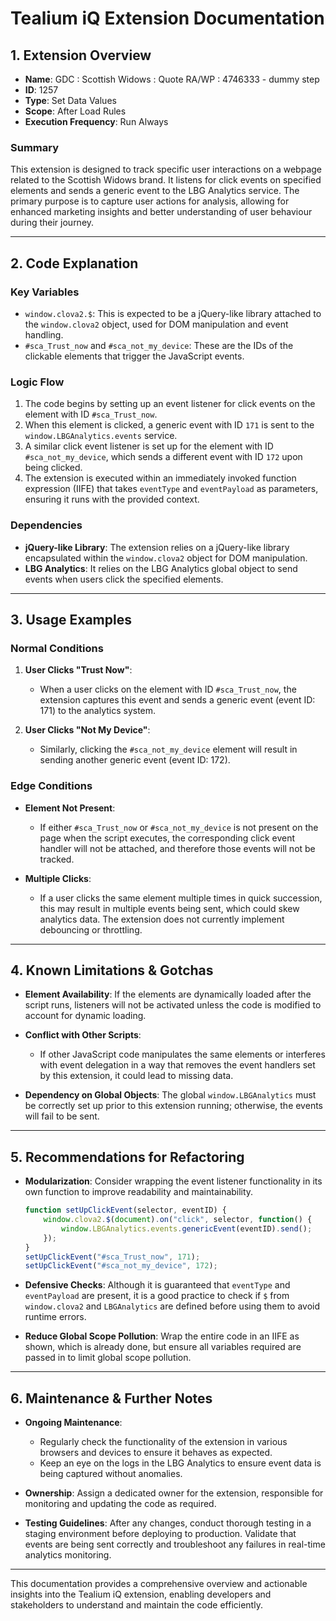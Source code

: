 # Tealium iQ Extension Documentation

## 1. Extension Overview

- **Name**: GDC : Scottish Widows : Quote RA/WP : 4746333 - dummy step
- **ID**: 1257
- **Type**: Set Data Values
- **Scope**: After Load Rules
- **Execution Frequency**: Run Always

### Summary
This extension is designed to track specific user interactions on a webpage related to the Scottish Widows brand. It listens for click events on specified elements and sends a generic event to the LBG Analytics service. The primary purpose is to capture user actions for analysis, allowing for enhanced marketing insights and better understanding of user behaviour during their journey.

---

## 2. Code Explanation

### Key Variables
- `window.clova2.$`: This is expected to be a jQuery-like library attached to the `window.clova2` object, used for DOM manipulation and event handling.
- `#sca_Trust_now` and `#sca_not_my_device`: These are the IDs of the clickable elements that trigger the JavaScript events.

### Logic Flow
1. The code begins by setting up an event listener for click events on the element with ID `#sca_Trust_now`.
2. When this element is clicked, a generic event with ID `171` is sent to the `window.LBGAnalytics.events` service.
3. A similar click event listener is set up for the element with ID `#sca_not_my_device`, which sends a different event with ID `172` upon being clicked.
4. The extension is executed within an immediately invoked function expression (IIFE) that takes `eventType` and `eventPayload` as parameters, ensuring it runs with the provided context.

### Dependencies
- **jQuery-like Library**: The extension relies on a jQuery-like library encapsulated within the `window.clova2` object for DOM manipulation.
- **LBG Analytics**: It relies on the LBG Analytics global object to send events when users click the specified elements.

---

## 3. Usage Examples

### Normal Conditions
1. **User Clicks "Trust Now"**: 
   - When a user clicks on the element with ID `#sca_Trust_now`, the extension captures this event and sends a generic event (event ID: 171) to the analytics system. 

2. **User Clicks "Not My Device"**: 
   - Similarly, clicking the `#sca_not_my_device` element will result in sending another generic event (event ID: 172).

### Edge Conditions
- **Element Not Present**: 
   - If either `#sca_Trust_now` or `#sca_not_my_device` is not present on the page when the script executes, the corresponding click event handler will not be attached, and therefore those events will not be tracked.

- **Multiple Clicks**: 
   - If a user clicks the same element multiple times in quick succession, this may result in multiple events being sent, which could skew analytics data. The extension does not currently implement debouncing or throttling.

---

## 4. Known Limitations & Gotchas

- **Element Availability**: If the elements are dynamically loaded after the script runs, listeners will not be activated unless the code is modified to account for dynamic loading.
  
- **Conflict with Other Scripts**: 
   - If other JavaScript code manipulates the same elements or interferes with event delegation in a way that removes the event handlers set by this extension, it could lead to missing data.
  
- **Dependency on Global Objects**: The global `window.LBGAnalytics` must be correctly set up prior to this extension running; otherwise, the events will fail to be sent.

---

## 5. Recommendations for Refactoring

- **Modularization**: Consider wrapping the event listener functionality in its own function to improve readability and maintainability.

    ```javascript
    function setUpClickEvent(selector, eventID) {
        window.clova2.$(document).on("click", selector, function() {
            window.LBGAnalytics.events.genericEvent(eventID).send();
        });
    }
    setUpClickEvent("#sca_Trust_now", 171);
    setUpClickEvent("#sca_not_my_device", 172);
    ```

- **Defensive Checks**: Although it is guaranteed that `eventType` and `eventPayload` are present, it is a good practice to check if `$` from `window.clova2` and `LBGAnalytics` are defined before using them to avoid runtime errors.

- **Reduce Global Scope Pollution**: Wrap the entire code in an IIFE as shown, which is already done, but ensure all variables required are passed in to limit global scope pollution.

---

## 6. Maintenance & Further Notes

- **Ongoing Maintenance**: 
   - Regularly check the functionality of the extension in various browsers and devices to ensure it behaves as expected.
   - Keep an eye on the logs in the LBG Analytics to ensure event data is being captured without anomalies.

- **Ownership**: Assign a dedicated owner for the extension, responsible for monitoring and updating the code as required.

- **Testing Guidelines**: After any changes, conduct thorough testing in a staging environment before deploying to production. Validate that events are being sent correctly and troubleshoot any failures in real-time analytics monitoring.

--- 

This documentation provides a comprehensive overview and actionable insights into the Tealium iQ extension, enabling developers and stakeholders to understand and maintain the code efficiently.